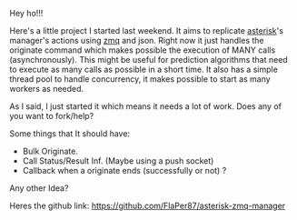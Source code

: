 <!---
$"metadata"$
{"md": true, "upload_date": "2011-03-22 08:06:27", "title": "Asterisk and 0MQ", "draft": false, "slug": "asterisk-and-0mq", "tags": ["asterisk", "zmq", "0mq", "call", "prediction"]}
$"metadata"$
-->
Hey ho!!!

Here's a little project I started last weekend.  It aims to replicate <a href="http://www.asterisk.org/" target="_blank">asterisk</a>'s manager's actions using <a href="http://www.zeromq.org/" target="_blank">zmq</a> and json. Right now it just handles the originate command which makes possible the execution of MANY calls (asynchronously). This might be useful for prediction algorithms that need to execute as many calls as possible in a short time. It also has a simple thread pool to handle concurrency, it makes possible to start as many workers as needed.

As I said, I just started it which means it needs a lot of work. Does any of you want to fork/help?

Some things that It should have:

* Bulk Originate.
* Call Status/Result Inf. (Maybe using a push socket)
* Callback when a originate ends (successfully or not) ?

Any other Idea?

Heres the github link: <a href="https://github.com/FlaPer87/asterisk-zmq-manager" target="_blank">https://github.com/FlaPer87/asterisk-zmq-manager</a>